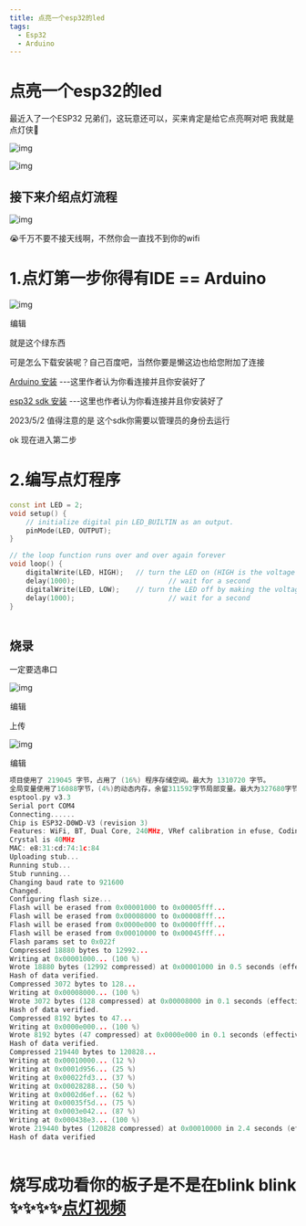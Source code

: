 ```yaml
---
title: 点亮一个esp32的led
tags: 
  - Esp32
  - Arduino 
---
```

# 点亮一个esp32的led

最近入了一个ESP32 兄弟们，这玩意还可以，买来肯定是给它点亮啊对吧 我就是点灯侠🎇

![img](https://cdn.jsdelivr.net/gh/YangSongL1n/img_bed/3ab3c413edcd2f4cae0227e384e6a1be.jpeg)![点击并拖拽以移动](data:image/gif;base64,R0lGODlhAQABAPABAP///wAAACH5BAEKAAAALAAAAAABAAEAAAICRAEAOw==)

![img](https://cdn.jsdelivr.net/gh/YangSongL1n/img_bed/06fb7a15a3efec51d1700358dda905e0.png)

## 接下来介绍点灯流程

![img](https://cdn.jsdelivr.net/gh/YangSongL1n/img_bed/81adb96bdba8be80c6a59df3efa1606e.jpeg)

 😭千万不要不接天线啊，不然你会一直找不到你的wifi

# 1.点灯第一步你得有IDE == Arduino

![img](https://cdn.jsdelivr.net/gh/YangSongL1n/img_bed/5705cb6b8e62ebadb4a335244f5f6e09.png)

![点击并拖拽以移动](data:image/gif;base64,R0lGODlhAQABAPABAP///wAAACH5BAEKAAAALAAAAAABAAEAAAICRAEAOw==)编辑

就是这个绿东西

可是怎么下载安装呢？自己百度吧，当然你要是懒这边也给您附加了连接

[Arduino 安装](https://www.arduino.cn/thread-5838-1-1.html) ---这里作者认为你看连接并且你安装好了

[esp32 sdk 安装](https://www.arduino.cn/thread-81194-1-1.html) ---这里也作者认为你看连接并且你安装好了

2023/5/2 值得注意的是 这个sdk你需要以管理员的身份去运行

ok 现在进入第二步

# 2.编写点灯程序

```cpp
const int LED = 2;
void setup() {
    // initialize digital pin LED_BUILTIN as an output.
    pinMode(LED, OUTPUT);
}

// the loop function runs over and over again forever
void loop() {
    digitalWrite(LED, HIGH);   // turn the LED on (HIGH is the voltage level)
    delay(1000);                       // wait for a second
    digitalWrite(LED, LOW);    // turn the LED off by making the voltage LOW
    delay(1000);                       // wait for a second
}
```

![点击并拖拽以移动](data:image/gif;base64,R0lGODlhAQABAPABAP///wAAACH5BAEKAAAALAAAAAABAAEAAAICRAEAOw==)

## 烧录

一定要选串口

![img](https://cdn.jsdelivr.net/gh/YangSongL1n/img_bed/0a95ce64498cdb338f7a1de4b7218aee.png)

![点击并拖拽以移动](data:image/gif;base64,R0lGODlhAQABAPABAP///wAAACH5BAEKAAAALAAAAAABAAEAAAICRAEAOw==)编辑

上传

![img](https://cdn.jsdelivr.net/gh/YangSongL1n/img_bed/d5be7eeffca9cf7cd35512ac16efc4ca.png)

![点击并拖拽以移动](data:image/gif;base64,R0lGODlhAQABAPABAP///wAAACH5BAEKAAAALAAAAAABAAEAAAICRAEAOw==)编辑

```cpp
项目使用了 219045 字节，占用了 (16%) 程序存储空间。最大为 1310720 字节。
全局变量使用了16088字节，(4%)的动态内存，余留311592字节局部变量。最大为327680字节。
esptool.py v3.3
Serial port COM4
Connecting......
Chip is ESP32-D0WD-V3 (revision 3)
Features: WiFi, BT, Dual Core, 240MHz, VRef calibration in efuse, Coding Scheme None
Crystal is 40MHz
MAC: e8:31:cd:74:1c:84
Uploading stub...
Running stub...
Stub running...
Changing baud rate to 921600
Changed.
Configuring flash size...
Flash will be erased from 0x00001000 to 0x00005fff...
Flash will be erased from 0x00008000 to 0x00008fff...
Flash will be erased from 0x0000e000 to 0x0000ffff...
Flash will be erased from 0x00010000 to 0x00045fff...
Flash params set to 0x022f
Compressed 18880 bytes to 12992...
Writing at 0x00001000... (100 %)
Wrote 18880 bytes (12992 compressed) at 0x00001000 in 0.5 seconds (effective 279.9 kbit/s)...
Hash of data verified.
Compressed 3072 bytes to 128...
Writing at 0x00008000... (100 %)
Wrote 3072 bytes (128 compressed) at 0x00008000 in 0.1 seconds (effective 350.9 kbit/s)...
Hash of data verified.
Compressed 8192 bytes to 47...
Writing at 0x0000e000... (100 %)
Wrote 8192 bytes (47 compressed) at 0x0000e000 in 0.1 seconds (effective 490.3 kbit/s)...
Hash of data verified.
Compressed 219440 bytes to 120828...
Writing at 0x00010000... (12 %)
Writing at 0x0001d956... (25 %)
Writing at 0x00022fd3... (37 %)
Writing at 0x00028288... (50 %)
Writing at 0x0002d6ef... (62 %)
Writing at 0x00035f5d... (75 %)
Writing at 0x0003e042... (87 %)
Writing at 0x000438e3... (100 %)
Wrote 219440 bytes (120828 compressed) at 0x00010000 in 2.4 seconds (effective 722.3 kbit/s)...
Hash of data verified
```

![点击并拖拽以移动](data:image/gif;base64,R0lGODlhAQABAPABAP///wAAACH5BAEKAAAALAAAAAABAAEAAAICRAEAOw==)

# 烧写成功看你的板子是不是在blink blink ✨✨✨✨[点灯视频](https://player.bilibili.com/player.html?bvid=BV1ug411C7K1)